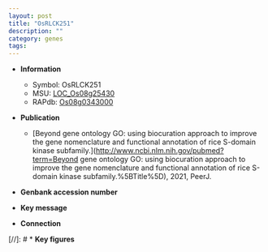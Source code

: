 ```yaml
---
layout: post
title: "OsRLCK251"
description: ""
category: genes
tags: 
---
```


* **Information**  
    + Symbol: OsRLCK251  
    + MSU: [LOC_Os08g25430](http://rice.uga.edu/cgi-bin/ORF_infopage.cgi?orf=LOC_Os08g25430)  
    + RAPdb: [Os08g0343000](https://rapdb.dna.affrc.go.jp/locus/?name=Os08g0343000)  

* **Publication**  
    + [Beyond gene ontology GO: using biocuration approach to improve the gene nomenclature and functional annotation of rice S-domain kinase subfamily.](http://www.ncbi.nlm.nih.gov/pubmed?term=Beyond gene ontology GO: using biocuration approach to improve the gene nomenclature and functional annotation of rice S-domain kinase subfamily.%5BTitle%5D), 2021, PeerJ.

* **Genbank accession number**  

* **Key message**  

* **Connection**  

[//]: # * **Key figures**  


